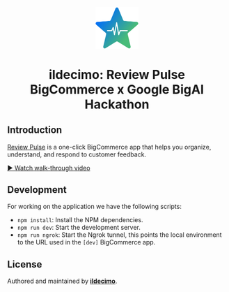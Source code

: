 <p align="center">
  <img alt="Review Pulse" src="public/images/logo.webp" width="100">
</p>

<h1 align="center">ildecimo: Review Pulse <br />BigCommerce x Google BigAI Hackathon</h1>

## Introduction

[Review Pulse](https://reviewpulse.ildecimo.com/) is a one-click BigCommerce app that helps you organize, understand, and respond to customer feedback.

[▶️ Watch walk-through video](https://www.youtube.com/watch?v=qG-rhnudhaw)

## Development

For working on the application we have the following scripts:

- `npm install`: Install the NPM dependencies.
- `npm run dev`: Start the development server.
- `npm run ngrok`: Start the Ngrok tunnel, this points the local environment to the URL used in the `[dev]` BigCommerce app.

## License

Authored and maintained by [**ildecimo**](https://www.ildecimo.com/).
